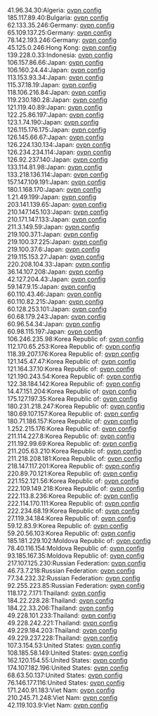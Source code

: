 41.96.34.30:Algeria: [ovpn config](vpn/41_96_34_30.ovpn)  
185.117.89.40:Bulgaria: [ovpn config](vpn/185_117_89_40.ovpn)  
62.133.35.246:Germany: [ovpn config](vpn/62_133_35_246.ovpn)  
65.109.137.25:Germany: [ovpn config](vpn/65_109_137_25.ovpn)  
78.142.193.246:Germany: [ovpn config](vpn/78_142_193_246.ovpn)  
45.125.0.246:Hong Kong: [ovpn config](vpn/45_125_0_246.ovpn)  
139.228.0.33:Indonesia: [ovpn config](vpn/139_228_0_33.ovpn)  
106.157.86.66:Japan: [ovpn config](vpn/106_157_86_66.ovpn)  
106.160.24.44:Japan: [ovpn config](vpn/106_160_24_44.ovpn)  
113.153.93.34:Japan: [ovpn config](vpn/113_153_93_34.ovpn)  
115.37.18.19:Japan: [ovpn config](vpn/115_37_18_19.ovpn)  
118.106.216.84:Japan: [ovpn config](vpn/118_106_216_84.ovpn)  
119.230.180.28:Japan: [ovpn config](vpn/119_230_180_28.ovpn)  
121.119.40.89:Japan: [ovpn config](vpn/121_119_40_89.ovpn)  
122.25.86.197:Japan: [ovpn config](vpn/122_25_86_197.ovpn)  
123.1.74.190:Japan: [ovpn config](vpn/123_1_74_190.ovpn)  
126.115.176.175:Japan: [ovpn config](vpn/126_115_176_175.ovpn)  
126.145.66.67:Japan: [ovpn config](vpn/126_145_66_67.ovpn)  
126.224.130.134:Japan: [ovpn config](vpn/126_224_130_134.ovpn)  
126.234.234.114:Japan: [ovpn config](vpn/126_234_234_114.ovpn)  
126.92.237.140:Japan: [ovpn config](vpn/126_92_237_140.ovpn)  
133.114.81.98:Japan: [ovpn config](vpn/133_114_81_98.ovpn)  
133.218.136.114:Japan: [ovpn config](vpn/133_218_136_114.ovpn)  
157.147.109.191:Japan: [ovpn config](vpn/157_147_109_191.ovpn)  
180.1.168.170:Japan: [ovpn config](vpn/180_1_168_170.ovpn)  
1.21.49.199:Japan: [ovpn config](vpn/1_21_49_199.ovpn)  
203.141.139.65:Japan: [ovpn config](vpn/203_141_139_65.ovpn)  
210.147.145.103:Japan: [ovpn config](vpn/210_147_145_103.ovpn)  
210.171.147.133:Japan: [ovpn config](vpn/210_171_147_133.ovpn)  
211.3.149.59:Japan: [ovpn config](vpn/211_3_149_59.ovpn)  
219.100.37.1:Japan: [ovpn config](vpn/219_100_37_1.ovpn)  
219.100.37.225:Japan: [ovpn config](vpn/219_100_37_225.ovpn)  
219.100.37.6:Japan: [ovpn config](vpn/219_100_37_6.ovpn)  
219.115.153.27:Japan: [ovpn config](vpn/219_115_153_27.ovpn)  
220.208.104.33:Japan: [ovpn config](vpn/220_208_104_33.ovpn)  
36.14.107.208:Japan: [ovpn config](vpn/36_14_107_208.ovpn)  
42.127.204.43:Japan: [ovpn config](vpn/42_127_204_43.ovpn)  
59.147.9.15:Japan: [ovpn config](vpn/59_147_9_15.ovpn)  
60.110.43.46:Japan: [ovpn config](vpn/60_110_43_46.ovpn)  
60.110.82.215:Japan: [ovpn config](vpn/60_110_82_215.ovpn)  
60.128.253.101:Japan: [ovpn config](vpn/60_128_253_101.ovpn)  
60.68.179.243:Japan: [ovpn config](vpn/60_68_179_243.ovpn)  
60.96.54.34:Japan: [ovpn config](vpn/60_96_54_34.ovpn)  
60.98.115.197:Japan: [ovpn config](vpn/60_98_115_197.ovpn)  
106.246.235.98:Korea Republic of: [ovpn config](vpn/106_246_235_98.ovpn)  
112.170.65.253:Korea Republic of: [ovpn config](vpn/112_170_65_253.ovpn)  
118.39.207.176:Korea Republic of: [ovpn config](vpn/118_39_207_176.ovpn)  
121.145.47.47:Korea Republic of: [ovpn config](vpn/121_145_47_47.ovpn)  
121.164.37.10:Korea Republic of: [ovpn config](vpn/121_164_37_10.ovpn)  
121.190.243.54:Korea Republic of: [ovpn config](vpn/121_190_243_54.ovpn)  
122.38.184.142:Korea Republic of: [ovpn config](vpn/122_38_184_142.ovpn)  
14.47.151.204:Korea Republic of: [ovpn config](vpn/14_47_151_204.ovpn)  
175.127.197.35:Korea Republic of: [ovpn config](vpn/175_127_197_35.ovpn)  
180.231.218.247:Korea Republic of: [ovpn config](vpn/180_231_218_247.ovpn)  
180.69.107.157:Korea Republic of: [ovpn config](vpn/180_69_107_157.ovpn)  
180.71.186.157:Korea Republic of: [ovpn config](vpn/180_71_186_157.ovpn)  
1.252.215.176:Korea Republic of: [ovpn config](vpn/1_252_215_176.ovpn)  
211.114.227.8:Korea Republic of: [ovpn config](vpn/211_114_227_8.ovpn)  
211.192.99.69:Korea Republic of: [ovpn config](vpn/211_192_99_69.ovpn)  
211.205.63.210:Korea Republic of: [ovpn config](vpn/211_205_63_210.ovpn)  
211.218.208.181:Korea Republic of: [ovpn config](vpn/211_218_208_181.ovpn)  
218.147.117.201:Korea Republic of: [ovpn config](vpn/218_147_117_201.ovpn)  
220.89.70.121:Korea Republic of: [ovpn config](vpn/220_89_70_121.ovpn)  
221.152.121.56:Korea Republic of: [ovpn config](vpn/221_152_121_56.ovpn)  
222.109.149.218:Korea Republic of: [ovpn config](vpn/222_109_149_218.ovpn)  
222.113.8.236:Korea Republic of: [ovpn config](vpn/222_113_8_236.ovpn)  
222.114.170.111:Korea Republic of: [ovpn config](vpn/222_114_170_111.ovpn)  
222.234.68.19:Korea Republic of: [ovpn config](vpn/222_234_68_19.ovpn)  
27.119.34.184:Korea Republic of: [ovpn config](vpn/27_119_34_184.ovpn)  
59.12.83.9:Korea Republic of: [ovpn config](vpn/59_12_83_9.ovpn)  
59.20.56.103:Korea Republic of: [ovpn config](vpn/59_20_56_103.ovpn)  
185.181.229.102:Moldova Republic of: [ovpn config](vpn/185_181_229_102.ovpn)  
78.40.116.154:Moldova Republic of: [ovpn config](vpn/78_40_116_154.ovpn)  
93.185.167.35:Moldova Republic of: [ovpn config](vpn/93_185_167_35.ovpn)  
217.107.125.230:Russian Federation: [ovpn config](vpn/217_107_125_230.ovpn)  
46.73.7.218:Russian Federation: [ovpn config](vpn/46_73_7_218.ovpn)  
77.34.232.32:Russian Federation: [ovpn config](vpn/77_34_232_32.ovpn)  
92.255.223.85:Russian Federation: [ovpn config](vpn/92_255_223_85.ovpn)  
118.172.7.171:Thailand: [ovpn config](vpn/118_172_7_171.ovpn)  
184.22.228.28:Thailand: [ovpn config](vpn/184_22_228_28.ovpn)  
184.22.33.206:Thailand: [ovpn config](vpn/184_22_33_206.ovpn)  
49.228.101.233:Thailand: [ovpn config](vpn/49_228_101_233.ovpn)  
49.228.242.221:Thailand: [ovpn config](vpn/49_228_242_221.ovpn)  
49.229.184.203:Thailand: [ovpn config](vpn/49_229_184_203.ovpn)  
49.229.237.228:Thailand: [ovpn config](vpn/49_229_237_228.ovpn)  
107.3.154.53:United States: [ovpn config](vpn/107_3_154_53.ovpn)  
108.185.58.149:United States: [ovpn config](vpn/108_185_58_149.ovpn)  
162.120.154.55:United States: [ovpn config](vpn/162_120_154_55.ovpn)  
174.107.182.196:United States: [ovpn config](vpn/174_107_182_196.ovpn)  
68.63.50.137:United States: [ovpn config](vpn/68_63_50_137.ovpn)  
76.146.177.116:United States: [ovpn config](vpn/76_146_177_116.ovpn)  
171.240.91.183:Viet Nam: [ovpn config](vpn/171_240_91_183.ovpn)  
210.245.71.248:Viet Nam: [ovpn config](vpn/210_245_71_248.ovpn)  
42.119.103.9:Viet Nam: [ovpn config](vpn/42_119_103_9.ovpn)  
